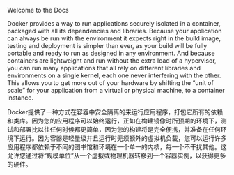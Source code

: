 Welcome to the Docs

Docker provides a way to run applications securely isolated in a container, packaged with all its dependencies and libraries. Because your application can always be run with the environment it expects right in the build image, testing and deployment is simpler than ever, as your build will be fully portable and ready to run as designed in any environment. And because containers are lightweight and run without the extra load of a hypervisor, you can run many applications that all rely on different libraries and environments on a single kernel, each one never interfering with the other. This allows you to get more out of your hardware by shifting the “unit of scale” for your application from a virtual or physical machine, to a container instance.

Docker提供了一种方式在容器中安全隔离的来运行应用程序，打包它所有的依赖和类库。因为您的应用程序可以始终运行，正如在构建镜像时所预期的环境下，测试和部署比以往任何时候都更简单，因为您的构建将是完全便携，并准备在任何环境下运行。因为容器是轻量级并且运行时无须额外的虚拟机负载，您可以运行许多应用程序都依赖于不同的图书馆和环境在一个单一的内核，每一个不干扰其他。这允许您通过将“规模单位”从一个虚拟或物理机器转移到一个容器实例，以获得更多的硬件。

